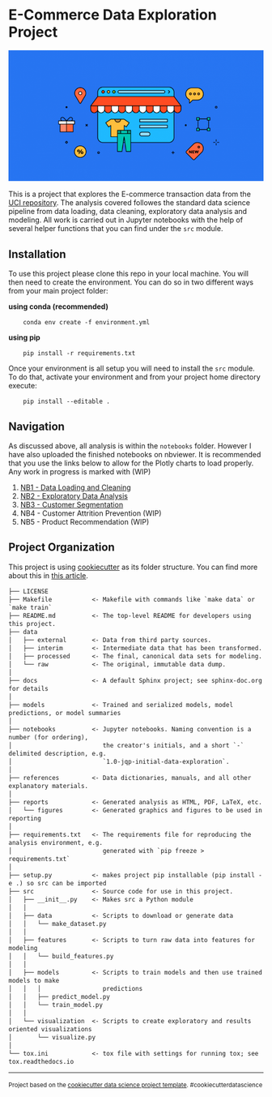 E-Commerce Data Exploration Project
==============================

![alt text](notebooks/imgs/ecom_back.png "Title")

This is a project that explores the E-commerce transaction data from the [UCI repository](http://archive.ics.uci.edu/ml/datasets/Online+Retail). The analysis covered followes the standard data science pipeline from data loading, data cleaning, exploratory data analysis and modeling. All work is carried out in Jupyter notebooks with the help of several helper functions that you can find under the `src` module.

## Installation

To use this project please clone this repo in your local machine. You will then need to create the environment. You can do so in two different ways from your main project folder:

**using conda (recommended)**

```
    conda env create -f environment.yml
```

**using pip**

```
    pip install -r requirements.txt
```

Once your environment is all setup you will need to install the `src` module. To do that, activate your environment and from your project home directory execute:

```
    pip install --editable .
```

## Navigation

As discussed above, all analysis is within the `notebooks` folder. However I have also uploaded the finished notebooks on nbviewer. It is recommended that you use the links below to allow for the Plotly charts to load properly. Any work in progress is marked with (WIP)

1. [NB1 - Data Loading and Cleaning](https://nbviewer.jupyter.org/github/Stratoshad/ecom_project/blob/master/notebooks/NB1%20-%20Data%20Loading%20%26%20Data%20Cleaning.ipynb)
2. [NB2 - Exploratory Data Analysis](https://nbviewer.jupyter.org/github/Stratoshad/ecom_project/blob/master/notebooks/NB2%20-%20Exploratory%20Data%20Analysis%20%28EDA%29.ipynb)
3. [NB3 - Customer Segmentation](https://nbviewer.jupyter.org/github/Stratoshad/ecom_project/blob/master/notebooks/NB3%20-%20Customer%20Segmentation.ipynb)
4. NB4 - Customer Attrition Prevention (WIP)
5. NB5 - Product Recommendation (WIP)



Project Organization
------------

This project is using [cookiecutter](https://github.com/cookiecutter/cookiecutter) as its folder structure. You can find more about this in [this article](https://medium.com/@rrfd/cookiecutter-data-science-organize-your-projects-atom-and-jupyter-2be7862f487e).

    ├── LICENSE
    ├── Makefile           <- Makefile with commands like `make data` or `make train`
    ├── README.md          <- The top-level README for developers using this project.
    ├── data
    │   ├── external       <- Data from third party sources.
    │   ├── interim        <- Intermediate data that has been transformed.
    │   ├── processed      <- The final, canonical data sets for modeling.
    │   └── raw            <- The original, immutable data dump.
    │
    ├── docs               <- A default Sphinx project; see sphinx-doc.org for details
    │
    ├── models             <- Trained and serialized models, model predictions, or model summaries
    │
    ├── notebooks          <- Jupyter notebooks. Naming convention is a number (for ordering),
    │                         the creator's initials, and a short `-` delimited description, e.g.
    │                         `1.0-jqp-initial-data-exploration`.
    │
    ├── references         <- Data dictionaries, manuals, and all other explanatory materials.
    │
    ├── reports            <- Generated analysis as HTML, PDF, LaTeX, etc.
    │   └── figures        <- Generated graphics and figures to be used in reporting
    │
    ├── requirements.txt   <- The requirements file for reproducing the analysis environment, e.g.
    │                         generated with `pip freeze > requirements.txt`
    │
    ├── setup.py           <- makes project pip installable (pip install -e .) so src can be imported
    ├── src                <- Source code for use in this project.
    │   ├── __init__.py    <- Makes src a Python module
    │   │
    │   ├── data           <- Scripts to download or generate data
    │   │   └── make_dataset.py
    │   │
    │   ├── features       <- Scripts to turn raw data into features for modeling
    │   │   └── build_features.py
    │   │
    │   ├── models         <- Scripts to train models and then use trained models to make
    │   │   │                 predictions
    │   │   ├── predict_model.py
    │   │   └── train_model.py
    │   │
    │   └── visualization  <- Scripts to create exploratory and results oriented visualizations
    │       └── visualize.py
    │
    └── tox.ini            <- tox file with settings for running tox; see tox.readthedocs.io


--------

<p><small>Project based on the <a target="_blank" href="https://drivendata.github.io/cookiecutter-data-science/">cookiecutter data science project template</a>. #cookiecutterdatascience</small></p>

